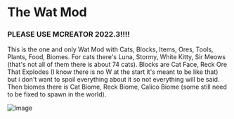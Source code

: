 # The Wat Mod


### PLEASE USE MCREATOR 2022.3!!!!



This is the one and only Wat Mod with Cats, Blocks, Items, Ores, Tools, Plants, Food, Biomes. For cats there's Luna, Stormy, White Kitty, Sir Meows (that's not all of them there is about 74 cats). Blocks are Cat Face, Reck Ore That Explodes (I know there is no W at the start it's meant to be like that) but i don't want to spoil everything about it so not everything will be said.
Then biomes there is Cat Biome, Reck Biome, Calico Biome (some still need to be fixed to spawn in the world).



![Image](https://github.com/users/WatStudios/projects/1/assets/159730338/3d4785fc-2e3a-4192-9f98-9df88ca67acb)
